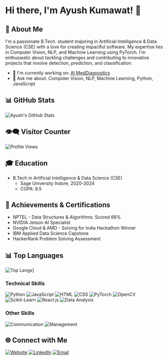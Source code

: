 # Hi there, I'm Ayush Kumawat! 👋

## 🚀 About Me

I'm a passionate B.Tech. student majoring in Artificial Intelligence & Data Science (CSE) with a love for creating impactful software. My expertise lies in Computer Vision, NLP, and Machine Learning using PyTorch. I'm enthusiastic about tackling challenges and contributing to innovative projects that involve detection, prediction, and classification.

- 🌱 I'm currently working on: [AI MedDiagnostics](https://github.com/Ayushkumawat/AI-MedDiagnostics)
- 💬 Ask me about: Computer Vision, NLP, Machine Learning, Python, JavaScript

## 📊 GitHub Stats

![Ayush's GitHub Stats](https://github-readme-stats.vercel.app/api?username=Ayushkumawat&show_icons=true&theme=radical)

## 👁️‍🗨️ Visitor Counter

![Profile Views](https://komarev.com/ghpvc/?username=Ayushkumawat)

## 🎓 Education

- B.Tech in Artificial Intelligence & Data Science (CSE)
  - Sage University Indore, 2020-2024
  - CGPA: 8.5

## 📜 Achievements & Certifications

- NPTEL - Data Structures & Algorithms: Scored 66%
- NVIDIA Jetson AI Specialist
- Google Cloud & AMD - Solving for India Hackathon Winner
- IBM Applied Data Science Capstone
- HackerRank Problem Solving Assessment

## 📊 Top Languages

![Top Langs](https://github-readme-stats.vercel.app/api/top-langs/?username=Ayushkumawat&layout=compact)]

### Technical Skills

![Python](https://img.shields.io/badge/Python-Intermediate-blue?style=for-the-badge&logo=python)
![JavaScript](https://img.shields.io/badge/JavaScript-Intermediate-yellow?style=for-the-badge&logo=javascript)
![HTML](https://img.shields.io/badge/HTML-Advanced-orange?style=for-the-badge&logo=html5)
![CSS](https://img.shields.io/badge/CSS-Advanced-blue?style=for-the-badge&logo=css3)
![PyTorch](https://img.shields.io/badge/PyTorch-Advanced-orange?style=for-the-badge&logo=pytorch)
![OpenCV](https://img.shields.io/badge/OpenCV-Intermediate-blue?style=for-the-badge&logo=opencv)
![Scikit-Learn](https://img.shields.io/badge/Scikit--Learn-Intermediate-yellow?style=for-the-badge&logo=scikit-learn)
![React.js](https://img.shields.io/badge/React.js-Intermediate-blue?style=for-the-badge&logo=react)
![Data Analysis](https://img.shields.io/badge/Data%20Analysis-Intermediate-yellow?style=for-the-badge)

### Other Skills

![Communication](https://img.shields.io/badge/Communication-Advanced-green?style=for-the-badge)
![Management](https://img.shields.io/badge/Management-Advanced-green?style=for-the-badge)

## 🌐 Connect with Me

[![Website](https://img.shields.io/badge/Website-Ayushkumawat.github.io-blue)](https://Ayushkumawat.github.io/)
[![LinkedIn](https://img.shields.io/badge/LinkedIn-Ayush%20Kumawat-blue)](https://www.linkedin.com/in/ayush-kumawat)
[![Email](https://img.shields.io/badge/Email-ayushkumawat2112%40gmail.com-green)](mailto:ayushkumawat2112@gmail.com)
